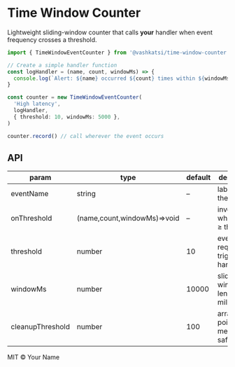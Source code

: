 # Time Window Counter

Lightweight sliding-window counter that calls **your** handler when event
frequency crosses a threshold.

```ts
import { TimeWindowEventCounter } from '@vashkatsi/time-window-counter'

// Create a simple handler function
const logHandler = (name, count, windowMs) => {
  console.log(`Alert: ${name} occurred ${count} times within ${windowMs}ms window`)
}

const counter = new TimeWindowEventCounter(
  'High latency',
  logHandler,
  { threshold: 10, windowMs: 5000 },
)

counter.record() // call wherever the event occurs
```

## API

| param | type | default | description |
|-------|------|---------|-------------|
| eventName | string | – | label sent to the handler |
| onThreshold | (name,count,windowMs)=>void | – | invoked when count ≥ threshold |
| threshold | number | 10 | events required to trigger handler |
| windowMs | number | 10000 | sliding-window length in milliseconds |
| cleanupThreshold | number | 100 | array trim point for memory safety |

MIT © Your Name
